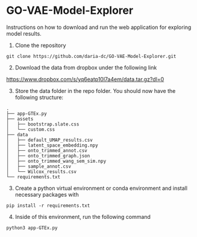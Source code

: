 # GO-VAE-Model-Explorer

Instructions on how to download and run the web application for exploring model results.

1. Clone the repository

```
git clone https://github.com/daria-dc/GO-VAE-Model-Explorer.git
```

2. Download the data from dropbox under the following link

https://www.dropbox.com/s/yq6eatp10l7a4em/data.tar.gz?dl=0


3. Store the data folder in the repo folder. You should now have the following structure:

```
.
├── app-GTEx.py
├── assets
│   ├── bootstrap.slate.css
│   └── custom.css
├── data
│   ├── default_UMAP_results.csv
│   ├── latent_space_embedding.npy
│   ├── onto_trimmed_annot.csv
│   ├── onto_trimmed_graph.json
│   ├── onto_trimmed_wang_sem_sim.npy
│   ├── sample_annot.csv
│   └── Wilcox_results.csv
└── requirements.txt
```


 
3. Create a python virtual environment or conda environment and install necessary packages with 

```
pip install -r requirements.txt
```

4. Inside of this environment, run the following command

```
python3 app-GTEx.py
```
